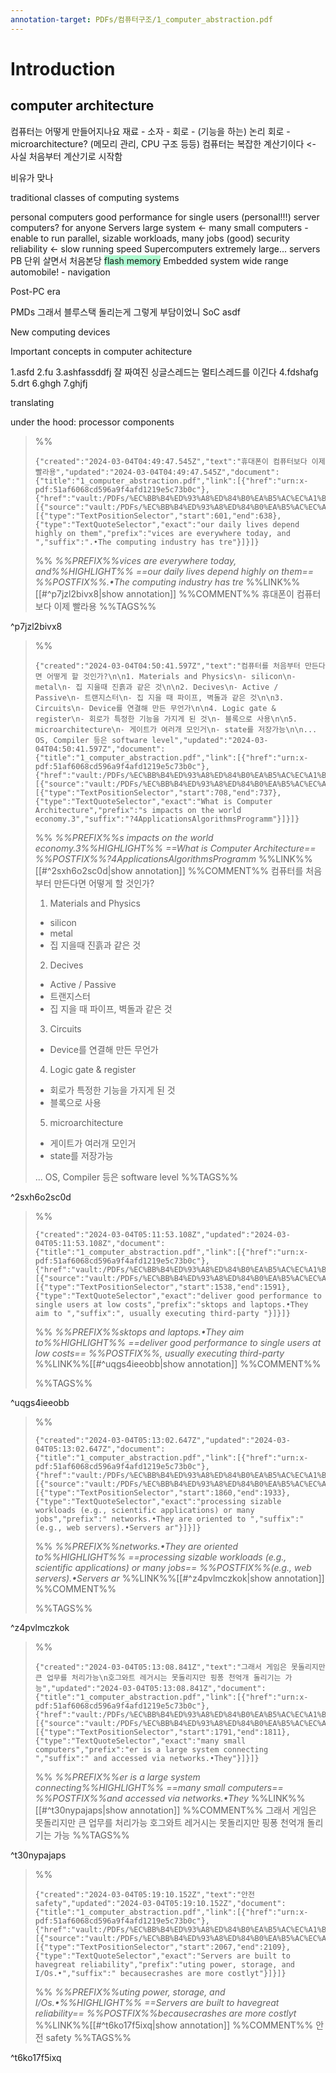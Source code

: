 ```yaml
---
annotation-target: PDFs/컴퓨터구조/1_computer_abstraction.pdf
---
```

# Introduction

## computer architecture

컴퓨터는 어떻게 만들어지나요
재료 - 소자 - 회로 - (기능을 하는) 논리 회로 - microarchitecture? (메모리 관리, CPU 구조 등등)
컴퓨터는 복잡한 계산기이다 <- 사실 처음부터 계산기로 시작함

비유가 맞나

traditional classes of computing systems

personal computers
good performance for single users (personal!!!)
	server computers? for anyone
Servers
	 large system <- many small computers - enable to run parallel, sizable workloads, many jobs (good)
	 security
	 reliability <- slow running speed
Supercomputers
	extremely large... servers
	PB 단위 살면서 처음본당
	<span style="background:#affad1">flash memory</span>
Embedded system
	wide range
	automobile! - navigation

Post-PC era

PMDs
	그래서 블루스택 돌리는게 그렇게 부담이었니
SoC
	asdf

New computing devices

Important concepts in computer achitecture

1.asfd
2.fu
3.ashfassddfj
	잘 짜여진 싱글스레드는 멀티스레드를 이긴다
4.fdshafg
5.drt
6.ghgh
7.ghjfj

translating 

under the hood: processor components




>%%
>```annotation-json
>{"created":"2024-03-04T04:49:47.545Z","text":"휴대폰이 컴퓨터보다 이제 빨라용","updated":"2024-03-04T04:49:47.545Z","document":{"title":"1_computer_abstraction.pdf","link":[{"href":"urn:x-pdf:51af6068cd596a9f4afd1219e5c73b0c"},{"href":"vault:/PDFs/%EC%BB%B4%ED%93%A8%ED%84%B0%EA%B5%AC%EC%A1%B0/1_computer_abstraction.pdf"}],"documentFingerprint":"51af6068cd596a9f4afd1219e5c73b0c"},"uri":"vault:/PDFs/%EC%BB%B4%ED%93%A8%ED%84%B0%EA%B5%AC%EC%A1%B0/1_computer_abstraction.pdf","target":[{"source":"vault:/PDFs/%EC%BB%B4%ED%93%A8%ED%84%B0%EA%B5%AC%EC%A1%B0/1_computer_abstraction.pdf","selector":[{"type":"TextPositionSelector","start":601,"end":638},{"type":"TextQuoteSelector","exact":"our daily lives depend highly on them","prefix":"vices are everywhere today, and ","suffix":".•The computing industry has tre"}]}]}
>```
>%%
>*%%PREFIX%%vices are everywhere today, and%%HIGHLIGHT%% ==our daily lives depend highly on them== %%POSTFIX%%.•The computing industry has tre*
>%%LINK%%[[#^p7jzl2bivx8|show annotation]]
>%%COMMENT%%
>휴대폰이 컴퓨터보다 이제 빨라용
>%%TAGS%%
>
^p7jzl2bivx8


>%%
>```annotation-json
>{"created":"2024-03-04T04:50:41.597Z","text":"컴퓨터를 처음부터 만든다면 어떻게 할 것인가?\n\n1. Materials and Physics\n- silicon\n- metal\n- 집 지을때 진흙과 같은 것\n\n2. Decives\n- Active / Passive\n- 트랜지스터\n- 집 지을 때 파이프, 벽돌과 같은 것\n\n3. Circuits\n- Device를 연결해 만든 무언가\n\n4. Logic gate & register\n- 회로가 특정한 기능을 가지게 된 것\n- 블록으로 사용\n\n5. microarchitecture\n- 게이트가 여러개 모인거\n- state를 저장가능\n\n... OS, Compiler 등은 software level","updated":"2024-03-04T04:50:41.597Z","document":{"title":"1_computer_abstraction.pdf","link":[{"href":"urn:x-pdf:51af6068cd596a9f4afd1219e5c73b0c"},{"href":"vault:/PDFs/%EC%BB%B4%ED%93%A8%ED%84%B0%EA%B5%AC%EC%A1%B0/1_computer_abstraction.pdf"}],"documentFingerprint":"51af6068cd596a9f4afd1219e5c73b0c"},"uri":"vault:/PDFs/%EC%BB%B4%ED%93%A8%ED%84%B0%EA%B5%AC%EC%A1%B0/1_computer_abstraction.pdf","target":[{"source":"vault:/PDFs/%EC%BB%B4%ED%93%A8%ED%84%B0%EA%B5%AC%EC%A1%B0/1_computer_abstraction.pdf","selector":[{"type":"TextPositionSelector","start":708,"end":737},{"type":"TextQuoteSelector","exact":"What is Computer Architecture","prefix":"s impacts on the world economy.3","suffix":"?4ApplicationsAlgorithmsProgramm"}]}]}
>```
>%%
>*%%PREFIX%%s impacts on the world economy.3%%HIGHLIGHT%% ==What is Computer Architecture== %%POSTFIX%%?4ApplicationsAlgorithmsProgramm*
>%%LINK%%[[#^2sxh6o2sc0d|show annotation]]
>%%COMMENT%%
>컴퓨터를 처음부터 만든다면 어떻게 할 것인가?
>
>1. Materials and Physics
>- silicon
>- metal
>- 집 지을때 진흙과 같은 것
>
>2. Decives
>- Active / Passive
>- 트랜지스터
>- 집 지을 때 파이프, 벽돌과 같은 것
>
>3. Circuits
>- Device를 연결해 만든 무언가
>
>4. Logic gate & register
>- 회로가 특정한 기능을 가지게 된 것
>- 블록으로 사용
>
>5. microarchitecture
>- 게이트가 여러개 모인거
>- state를 저장가능
>
>... OS, Compiler 등은 software level
>%%TAGS%%
>
^2sxh6o2sc0d


>%%
>```annotation-json
>{"created":"2024-03-04T05:11:53.108Z","updated":"2024-03-04T05:11:53.108Z","document":{"title":"1_computer_abstraction.pdf","link":[{"href":"urn:x-pdf:51af6068cd596a9f4afd1219e5c73b0c"},{"href":"vault:/PDFs/%EC%BB%B4%ED%93%A8%ED%84%B0%EA%B5%AC%EC%A1%B0/1_computer_abstraction.pdf"}],"documentFingerprint":"51af6068cd596a9f4afd1219e5c73b0c"},"uri":"vault:/PDFs/%EC%BB%B4%ED%93%A8%ED%84%B0%EA%B5%AC%EC%A1%B0/1_computer_abstraction.pdf","target":[{"source":"vault:/PDFs/%EC%BB%B4%ED%93%A8%ED%84%B0%EA%B5%AC%EC%A1%B0/1_computer_abstraction.pdf","selector":[{"type":"TextPositionSelector","start":1538,"end":1591},{"type":"TextQuoteSelector","exact":"deliver good performance to single users at low costs","prefix":"sktops and laptops.•They aim to ","suffix":", usually executing third-party "}]}]}
>```
>%%
>*%%PREFIX%%sktops and laptops.•They aim to%%HIGHLIGHT%% ==deliver good performance to single users at low costs== %%POSTFIX%%, usually executing third-party*
>%%LINK%%[[#^uqgs4ieeobb|show annotation]]
>%%COMMENT%%
>
>%%TAGS%%
>
^uqgs4ieeobb


>%%
>```annotation-json
>{"created":"2024-03-04T05:13:02.647Z","updated":"2024-03-04T05:13:02.647Z","document":{"title":"1_computer_abstraction.pdf","link":[{"href":"urn:x-pdf:51af6068cd596a9f4afd1219e5c73b0c"},{"href":"vault:/PDFs/%EC%BB%B4%ED%93%A8%ED%84%B0%EA%B5%AC%EC%A1%B0/1_computer_abstraction.pdf"}],"documentFingerprint":"51af6068cd596a9f4afd1219e5c73b0c"},"uri":"vault:/PDFs/%EC%BB%B4%ED%93%A8%ED%84%B0%EA%B5%AC%EC%A1%B0/1_computer_abstraction.pdf","target":[{"source":"vault:/PDFs/%EC%BB%B4%ED%93%A8%ED%84%B0%EA%B5%AC%EC%A1%B0/1_computer_abstraction.pdf","selector":[{"type":"TextPositionSelector","start":1860,"end":1933},{"type":"TextQuoteSelector","exact":"processing sizable workloads (e.g., scientific applications) or many jobs","prefix":" networks.•They are oriented to ","suffix":" (e.g., web servers).•Servers ar"}]}]}
>```
>%%
>*%%PREFIX%%networks.•They are oriented to%%HIGHLIGHT%% ==processing sizable workloads (e.g., scientific applications) or many jobs== %%POSTFIX%%(e.g., web servers).•Servers ar*
>%%LINK%%[[#^z4pvlmczkok|show annotation]]
>%%COMMENT%%
>
>%%TAGS%%
>
^z4pvlmczkok


>%%
>```annotation-json
>{"created":"2024-03-04T05:13:08.841Z","text":"그래서 게임은 못돌리지만 큰 업무를 처리가능\n호그와트 레거시는 못돌리지만 핑퐁 천억개 돌리기는 가능","updated":"2024-03-04T05:13:08.841Z","document":{"title":"1_computer_abstraction.pdf","link":[{"href":"urn:x-pdf:51af6068cd596a9f4afd1219e5c73b0c"},{"href":"vault:/PDFs/%EC%BB%B4%ED%93%A8%ED%84%B0%EA%B5%AC%EC%A1%B0/1_computer_abstraction.pdf"}],"documentFingerprint":"51af6068cd596a9f4afd1219e5c73b0c"},"uri":"vault:/PDFs/%EC%BB%B4%ED%93%A8%ED%84%B0%EA%B5%AC%EC%A1%B0/1_computer_abstraction.pdf","target":[{"source":"vault:/PDFs/%EC%BB%B4%ED%93%A8%ED%84%B0%EA%B5%AC%EC%A1%B0/1_computer_abstraction.pdf","selector":[{"type":"TextPositionSelector","start":1791,"end":1811},{"type":"TextQuoteSelector","exact":"many small computers","prefix":"er is a large system connecting ","suffix":" and accessed via networks.•They"}]}]}
>```
>%%
>*%%PREFIX%%er is a large system connecting%%HIGHLIGHT%% ==many small computers== %%POSTFIX%%and accessed via networks.•They*
>%%LINK%%[[#^t30nypajaps|show annotation]]
>%%COMMENT%%
>그래서 게임은 못돌리지만 큰 업무를 처리가능
>호그와트 레거시는 못돌리지만 핑퐁 천억개 돌리기는 가능
>%%TAGS%%
>
^t30nypajaps


>%%
>```annotation-json
>{"created":"2024-03-04T05:19:10.152Z","text":"안전 safety","updated":"2024-03-04T05:19:10.152Z","document":{"title":"1_computer_abstraction.pdf","link":[{"href":"urn:x-pdf:51af6068cd596a9f4afd1219e5c73b0c"},{"href":"vault:/PDFs/%EC%BB%B4%ED%93%A8%ED%84%B0%EA%B5%AC%EC%A1%B0/1_computer_abstraction.pdf"}],"documentFingerprint":"51af6068cd596a9f4afd1219e5c73b0c"},"uri":"vault:/PDFs/%EC%BB%B4%ED%93%A8%ED%84%B0%EA%B5%AC%EC%A1%B0/1_computer_abstraction.pdf","target":[{"source":"vault:/PDFs/%EC%BB%B4%ED%93%A8%ED%84%B0%EA%B5%AC%EC%A1%B0/1_computer_abstraction.pdf","selector":[{"type":"TextPositionSelector","start":2067,"end":2109},{"type":"TextQuoteSelector","exact":"Servers are built to havegreat reliability","prefix":"uting power, storage, and I/Os.•","suffix":" becausecrashes are more costlyt"}]}]}
>```
>%%
>*%%PREFIX%%uting power, storage, and I/Os.•%%HIGHLIGHT%% ==Servers are built to havegreat reliability== %%POSTFIX%%becausecrashes are more costlyt*
>%%LINK%%[[#^t6ko17f5ixq|show annotation]]
>%%COMMENT%%
>안전 safety
>%%TAGS%%
>
^t6ko17f5ixq
